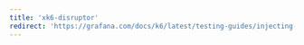 ```yaml
---
title: 'xk6-disruptor'
redirect: 'https://grafana.com/docs/k6/latest/testing-guides/injecting-faults-with-xk6-disruptor/'
---
```

